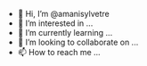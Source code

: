 - 👋 Hi, I’m @amanisylvetre
- 👀 I’m interested in ...
- 🌱 I’m currently learning ...
- 💞️ I’m looking to collaborate on ...
- 📫 How to reach me ...

<!---
amanisylvetre/amanisylvetre is a ✨ special ✨ repository because its `README.md` (this file) appears on your GitHub profile.
You can click the Preview link to take a look at your changes.
--->
